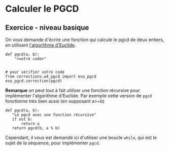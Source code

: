 
# Calculer le PGCD

## Exercice - niveau basique

On vous demande d'écrire une fonction qui calcule le pgcd de deux entiers, en
utilisant [l'algorithme
d'Euclide](http://fr.wikipedia.org/wiki/Algorithme_d'Euclide).


    def pgcd(a, b):
        "<votre code>"


    # pour vérifier votre code
    from corrections.w4_pgcd import exo_pgcd
    exo_pgcd.correction(pgcd)

**Remarque** on peut tout à fait utiliser une fonction récursive pour
implémenter l'algorithme d'Euclide. Par exemple cette version de `pgcd`
fonctionne très bien aussi (en supposant a>=b)

    def pgcd(a, b):
       "Le pgcd avec une fonction récursive"
       if not b:
           return a
       return pgcd(b, a % b)

Cependant, il vous est demandé ici d'utiliser une boucle `while`, qui est le
sujet de la séquence, pour implémenter `pgcd`.

